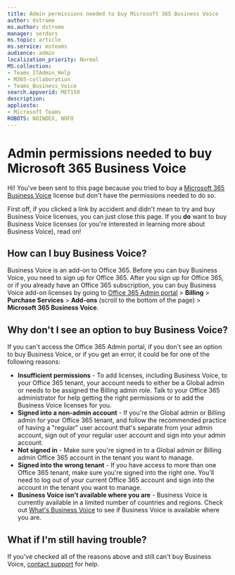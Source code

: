 ```yaml
---
title: Admin permissions needed to buy Microsoft 365 Business Voice
author: dstrome 
ms.author: dstrome
manager: serdars
ms.topic: article
ms.service: msteams
audience: admin
localization_priority: Normal
MS.collection: 
- Teams_ITAdmin_Help
- M365-collaboration
- Teams_Business_Voice
search.appverid: MET150
description: 
appliesto: 
- Microsoft Teams
ROBOTS: NOINDEX, NOFO
---
```


# Admin permissions needed to buy Microsoft 365 Business Voice

Hi! You've been sent to this page because you tried to buy a [Microsoft 365 Business Voice](../whats-business-voice.md) license but don't have the permissions needed to do so.

First off, if you clicked a link by accident and didn't mean to try and buy Business Voice licenses, you can just close this page. If you **do** want to buy Business Voice licenses (or you're interested in learning more about Business Voice), read on!

## How can I buy Business Voice?

Business Voice is an add-on to Office 365. Before you can buy Business Voice, you need to sign up for Office 365. After you sign up for Office 365, or if you already have an Office 365 subscription, you can buy Business Voice add-on licenses by going to [Office 365 Admin portal](https://admin.microsoft.com) > **Billing** > **Purchase Services** > **Add-ons** (scroll to the bottom of the page) > **Microsoft 365 Business Voice**.

## Why don't I see an option to buy Business Voice?

If you can't access the Office 365 Admin portal, if you don't see an option to buy Business Voice, or if you get an error, it could be for one of the following reasons:

- **Insufficient permissions** - To add licenses, including Business Voice, to your Office 365 tenant, your account needs to either be a Global admin or needs to be assigned the Billing admin role. Talk to your Office 365 administrator for help getting the right permissions or to add the Business Voice licenses for you.
- **Signed into a non-admin account** - If you're the Global admin or Billing admin for your Office 365 tenant, and follow the recommended practice of having a "regular" user account that's separate from your admin account, sign out of your regular user account and sign into your admin account.
- **Not signed in** - Make sure you're signed in to a Global admin or Billing admin Office 365 account in the tenant you want to manage.
- **Signed into the wrong tenant** - If you have access to more than one Office 365 tenant, make sure you're signed into the right one. You'll need to log out of your current Office 365 account and sign into the account in the tenant you want to manage.
- **Business Voice isn't available where you are** - Business Voice is currently available in a limited number of countries and regions. Check out [What's Business Voice](../whats-business-voice.md) to see if Business Voice is available where you are.

## What if I'm still having trouble?

If you've checked all of the reasons above and still can't buy Business Voice, [contact support](https://docs.microsoft.com/office365/admin/contact-support-for-business-products) for help.
